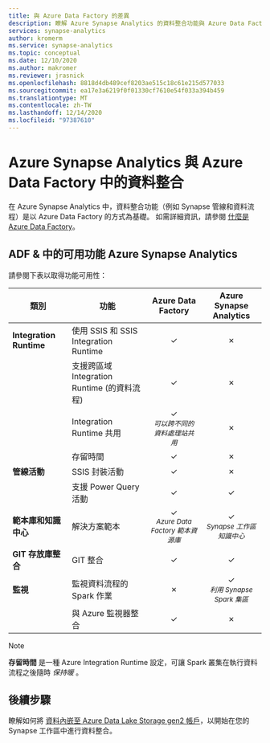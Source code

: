 ```yaml
---
title: 與 Azure Data Factory 的差異
description: 瞭解 Azure Synapse Analytics 的資料整合功能與 Azure Data Factory 的不同之處
services: synapse-analytics
author: kromerm
ms.service: synapse-analytics
ms.topic: conceptual
ms.date: 12/10/2020
ms.author: makromer
ms.reviewer: jrasnick
ms.openlocfilehash: 8818d4db489cef8203ae515c18c61e215d577033
ms.sourcegitcommit: ea17e3a6219f0f01330cf7610e54f033a394b459
ms.translationtype: MT
ms.contentlocale: zh-TW
ms.lasthandoff: 12/14/2020
ms.locfileid: "97387610"
---
```

# <a name="data-integration-in-azure-synapse-analytics-versus-azure-data-factory"></a>Azure Synapse Analytics 與 Azure Data Factory 中的資料整合

在 Azure Synapse Analytics 中，資料整合功能（例如 Synapse 管線和資料流程）是以 Azure Data Factory 的方式為基礎。 如需詳細資訊，請參閱 [什麼是 Azure Data Factory](../../data-factory/introduction.md)。


## <a name="available-features-in-adf--azure-synapse-analytics"></a>ADF & 中的可用功能 Azure Synapse Analytics

請參閱下表以取得功能可用性：

| 類別                 | 功能    |  Azure Data Factory  | Azure Synapse Analytics |
| ------------------------ | ---------- | :------------------: | :---------------------: |
| **Integration Runtime**  | 使用 SSIS 和 SSIS Integration Runtime | ✓ | ✗ |
|                          | 支援跨區域 Integration Runtime (的資料流程)  | ✓ | ✗ |
|                          | Integration Runtime 共用 | ✓<br><small>*可以跨不同的資料處理站共用* | ✗ |
|                          | 存留時間 | ✓ | ✗ |
| **管線活動** | SSIS 封裝活動 | ✓ | ✗ |
|                          | 支援 Power Query 活動 | ✓ | ✓ |
| **範本庫和知識中心** | 解決方案範本 | ✓<br><small>*Azure Data Factory 範本資源庫* | ✓<br><small>*Synapse 工作區知識中心* |
| **GIT 存放庫整合** | GIT 整合 | ✓ | ✓ |
| **監視**           | 監視資料流程的 Spark 作業 | ✗ | ✓<br><small>*利用 Synapse Spark 集區* |
|                          | 與 Azure 監視器整合 | ✓ | ✗ |

> [!Note]
> **存留時間** 是一種 Azure Integration Runtime 設定，可讓 Spark 叢集在執行資料流程之後隨時 *保持暖* 。
>


## <a name="next-steps"></a>後續步驟

瞭解如何將 [資料內嵌至 Azure Data Lake Storage gen2 帳戶](data-integration-data-lake.md)，以開始在您的 Synapse 工作區中進行資料整合。
